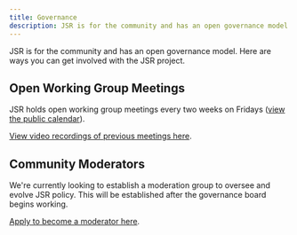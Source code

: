 ```yaml
---
title: Governance
description: JSR is for the community and has an open governance model. Here are resources to get started with contributing to JSR.
---
```


JSR is for the community and has an open governance model. Here are ways you can
get involved with the JSR project.

## Open Working Group Meetings

JSR holds open working group meetings every two weeks on Fridays
([view the public calendar](https://deno.co/jsr-meeting)).

[View video recordings of previous meetings here](https://drive.google.com/drive/folders/1nkV3s4SQP2-lQdy---0oHwHSVCjzhJlR).

## Community Moderators

We're currently looking to establish a moderation group to oversee and evolve
JSR policy. This will be established after the governance board begins working.

[Apply to become a moderator here](https://jsr.io/go/moderator).
